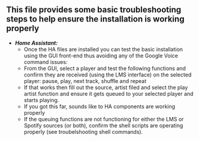 ## This file provides some basic troubleshooting steps to help ensure the installation is working properly
- **_Home Assistant:_**
  - Once the HA files are installed you can test the basic installation using the GUI front-end thus avoiding any of the Google Voice command issues:
  - From the GUI, select a player and test the following functions and confirm they are received (using the LMS interface) on the selected player:  pause, play, next track, shuffle and repeat
  - If that works then fill out the source, artist filed and select the play artist function and ensure it gets queued to your selected player and starts playing.
  - If you got this far, sounds like to HA components are working properly
  - If the queuing functions are not functioning for either the LMS or Spotify sources (or both), confirm the shell scripts are operating properly (see troubelshooting shell commands).
  
  
  
  

